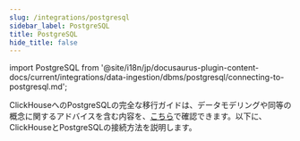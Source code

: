 ```yaml
---
slug: /integrations/postgresql
sidebar_label: PostgreSQL
title: PostgreSQL
hide_title: false
---
```


import PostgreSQL from '@site/i18n/jp/docusaurus-plugin-content-docs/current/integrations/data-ingestion/dbms/postgresql/connecting-to-postgresql.md';

ClickHouseへのPostgreSQLの完全な移行ガイドは、データモデリングや同等の概念に関するアドバイスを含む内容を、[こちら](/migrations/postgresql/overview)で確認できます。以下に、ClickHouseとPostgreSQLの接続方法を説明します。

<PostgreSQL/>
